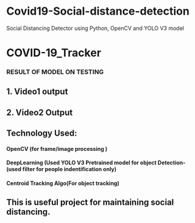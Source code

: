 # Covid19-Social-distance-detection
Social Distancing Detector using Python, OpenCV and YOLO V3 model

# COVID-19_Tracker
### RESULT OF MODEL ON TESTING 
## 1. Video1 output




## 2. Video2 Output




## Technology Used:
#### OpenCV (for frame/image processing )
#### DeepLearning (Used YOLO V3 Pretrained model for object Detection-(used filter for people indentification only)
#### Centroid Tracking Algo(For object  tracking)

## This is useful project for maintaining social distancing.

